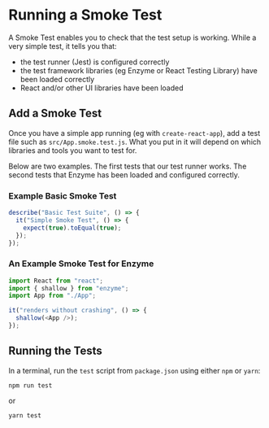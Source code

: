 # Running a Smoke Test

A Smoke Test enables you to check that the test setup is working.
While a very simple test, it tells you that:

- the test runner (Jest) is configured correctly
- the test framework libraries (eg Enzyme or React Testing Library) have
  been loaded correctly
- React and/or other UI libraries have been loaded

## Add a Smoke Test

Once you have a simple app running (eg with `create-react-app`),
add a test file such as `src/App.smoke.test.js`.
What you put in it will depend on which libraries and tools you
want to test for.

Below are two examples. The first tests that our test runner works.
The second tests that Enzyme has been loaded and configured correctly.

### Example Basic Smoke Test

```javascript
describe("Basic Test Suite", () => {
  it("Simple Smoke Test", () => {
    expect(true).toEqual(true);
  });
});
```

### An Example Smoke Test for Enzyme

```javascript
import React from "react";
import { shallow } from "enzyme";
import App from "./App";

it("renders without crashing", () => {
  shallow(<App />);
});
```

## Running the Tests

In a terminal, run the `test` script from `package.json` using either `npm` or `yarn`:

```
npm run test
```

or

```
yarn test
```
